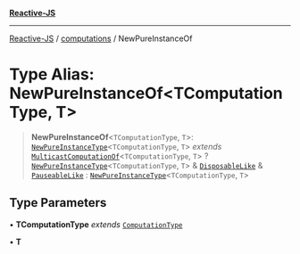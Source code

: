 [**Reactive-JS**](../../README.md)

***

[Reactive-JS](../../README.md) / [computations](../README.md) / NewPureInstanceOf

# Type Alias: NewPureInstanceOf\<TComputationType, T\>

> **NewPureInstanceOf**\<`TComputationType`, `T`\>: [`NewPureInstanceType`](NewPureInstanceType.md)\<`TComputationType`, `T`\> *extends* [`MulticastComputationOf`](MulticastComputationOf.md)\<`TComputationType`, `T`\> ? [`NewPureInstanceType`](NewPureInstanceType.md)\<`TComputationType`, `T`\> & [`DisposableLike`](../../utils/interfaces/DisposableLike.md) & [`PauseableLike`](../../utils/interfaces/PauseableLike.md) : [`NewPureInstanceType`](NewPureInstanceType.md)\<`TComputationType`, `T`\>

## Type Parameters

• **TComputationType** *extends* [`ComputationType`](ComputationType.md)

• **T**
